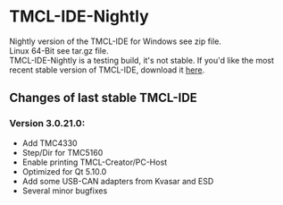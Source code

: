 # TMCL-IDE-Nightly    
Nightly version of the TMCL-IDE for Windows see zip file.  
Linux 64-Bit see tar.gz file.  
TMCL-IDE-Nightly is a testing build, it's not stable. If you'd like the most recent stable version of TMCL-IDE, download it [here](https://www.trinamic.com/support/software/tmcl-ide/).
## Changes of last stable TMCL-IDE    
### Version 3.0.21.0:
* Add TMC4330
* Step/Dir for TMC5160
* Enable printing TMCL-Creator/PC-Host
* Optimized for Qt 5.10.0
* Add some USB-CAN adapters from Kvasar and ESD
* Several minor bugfixes
